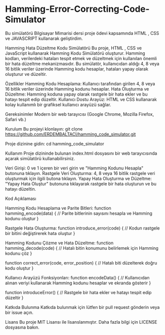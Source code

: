 # Hamming-Error-Correcting-Code-Simulator
Bu simülatörü Bilgisayar Mimarisi dersi proje ödevi kapsamında HTML , CSS ve JAVASCRIPT kullanarak geliştirdim.

Hamming Hata Düzeltme Kodu Simülatörü
Bu proje, HTML , CSS ve JavaScript kullanarak Hamming Kodu Simülatörü oluşturur. Hamming kodları, verilerdeki hataları tespit etmek ve düzeltmek için kullanılan önemli bir hata düzeltme mekanizmasıdır. Bu simülatör, kullanıcıdan aldığı 4, 8 veya 16 bitlik veriler üzerinde Hamming kodu hesaplar, hataları yapay olarak oluşturur ve düzeltir.

Özellikler
Hamming Kodu Hesaplama: Kullanıcı tarafından girilen 4, 8 veya 16 bitlik veriler üzerinde Hamming kodunu hesaplar.
Hata Oluşturma ve Düzeltme: Hamming koduna yapay olarak rastgele bir hata ekler ve bu hatayı tespit edip düzeltir.
Kullanıcı Dostu Arayüz: HTML ve CSS kullanarak kolay kullanımlı bir grafiksel kullanıcı arayüzü sağlar.

Gereksinimler
Modern bir web tarayıcısı (Google Chrome, Mozilla Firefox, Safari vb.)

Kurulum
Bu projeyi klonlayın:
git clone https://github.com/ERDEMBALTACİ/hamming_code_simulator.git

Proje dizinine gidin:
cd hamming_code_simulator

Kullanım
Proje dizininde bulunan index.html dosyasını bir web tarayıcısında açarak simülatörü kullanabilirsiniz.

Veri Girişi: 0 ve 1 içeren bir veri girin ve "Hamming Kodunu Hesapla" butonuna tıklayın.
Rastgele Veri Oluşturma: 4, 8 veya 16 bitlik rastgele veri oluşturmak için ilgili butona tıklayın.
Yapay Hata Oluşturma ve Düzeltme: "Yapay Hata Oluştur" butonuna tıklayarak rastgele bir hata oluşturun ve bu hatayı düzeltin.

Kod Açıklaması

Hamming Kodu Hesaplama ve Parite Bitleri:
function hamming_encode(data) {
    // Parite bitlerinin sayısını hesapla ve Hamming kodunu oluştur
}

Rastgele Hata Oluşturma:
function introduce_error(code) {
    // Kodun rastgele bir bitini değiştirerek hata oluştur
}

Hamming Kodunu Çözme ve Hata Düzeltme:
function hamming_decode(code) {
    // Hatalı bitin konumunu belirlemek için Hamming kodunu çöz
}

function correct_error(code, error_position) {
    // Hatalı biti düzelterek doğru kodu oluştur
}

Kullanıcı Arayüzü Fonksiyonları:
function encodeData() {
    // Kullanıcıdan alınan veriyi kullanarak Hamming kodunu hesaplar ve ekranda gösterir
}

function introduceError() {
    // Rastgele bir hata ekler ve hatayı tespit edip düzeltir
}

Katkıda Bulunma
Katkıda bulunmak için lütfen bir pull request gönderin veya bir issue açın.

Lisans
Bu proje MIT Lisansı ile lisanslanmıştır. Daha fazla bilgi için LICENSE dosyasına bakın.
